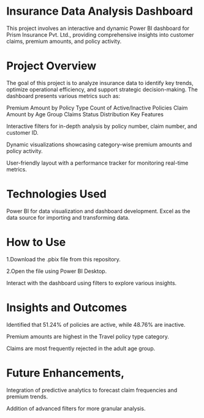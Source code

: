 
# Insurance Data Analysis Dashboard

This project involves an interactive and dynamic Power BI dashboard for Prism Insurance Pvt. Ltd., providing comprehensive insights into customer claims, premium amounts, and policy activity.

# Project Overview

The goal of this project is to analyze insurance data to identify key trends, optimize operational efficiency, and support strategic decision-making. The dashboard presents various metrics such as:

Premium Amount by Policy Type
Count of Active/Inactive Policies
Claim Amount by Age Group
Claims Status Distribution
Key Features

Interactive filters for in-depth analysis by policy number, claim number, and customer ID.

Dynamic visualizations showcasing category-wise premium amounts and policy activity.

User-friendly layout with a performance tracker for monitoring real-time metrics.
# Technologies Used
Power BI for data visualization and dashboard development.
Excel as the data source for importing and transforming data.
# How to Use
1.Download the .pbix file from this repository.

2.Open the file using Power BI Desktop.

Interact with the dashboard using filters to explore various insights.
# Insights and Outcomes
Identified that 51.24% of policies are active, while 48.76% are inactive.

Premium amounts are highest in the Travel policy type category.

Claims are most frequently rejected in the adult age group.

# Future Enhancements,

Integration of predictive analytics to forecast claim frequencies and premium trends.

Addition of advanced filters for more granular analysis.
